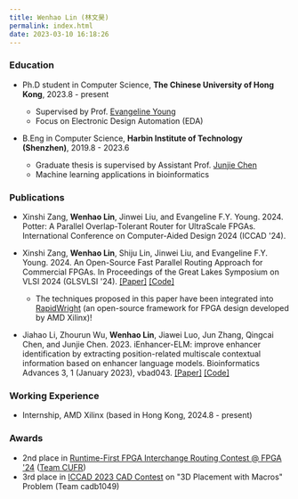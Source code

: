 ```yaml
---
title: Wenhao Lin (林文昊)
permalink: index.html
date: 2023-03-10 16:18:26
---
```


### Education

+ Ph.D student in Computer Science, **The Chinese University of Hong Kong**, 2023.8 - present 
  + Supervised by Prof. [Evangeline Young](https://www.cse.cuhk.edu.hk/~fyyoung/)
  + Focus on Electronic Design Automation (EDA)

+ B.Eng in Computer Science, **Harbin Institute of Technology (Shenzhen)**, 2019.8 - 2023.6
  + Graduate thesis is supervised by Assistant Prof. [Junjie Chen](http://faculty.hitsz.edu.cn/chenjunjie)
  + Machine learning applications in bioinformatics

### Publications

+ Xinshi Zang, **Wenhao Lin**, Jinwei Liu, and Evangeline F.Y. Young. 2024. Potter: A Parallel Overlap-Tolerant Router for UltraScale FPGAs. International Conference on Computer-Aided Design 2024 (ICCAD \'24).

+ Xinshi Zang, **Wenhao Lin**, Shiju Lin, Jinwei Liu, and Evangeline F.Y. Young. 2024. An Open-Source Fast Parallel Routing Approach for Commercial FPGAs. In Proceedings of the Great Lakes Symposium on VLSI 2024 (GLSVLSI \'24). [[Paper]](https://dl.acm.org/doi/abs/10.1145/3649476.3658714) [[Code]](https://github.com/xszang/parallel-routing)
  + The techniques proposed in this paper have been integrated into [RapidWright](https://github.com/xilinx/RapidWright) (an open-source framework for FPGA design developed by AMD Xilinx)!
  

+ Jiahao Li, Zhourun Wu, **Wenhao Lin**, Jiawei Luo, Jun Zhang, Qingcai Chen, and Junjie Chen. 2023. iEnhancer-ELM: improve enhancer identification by extracting position-related multiscale contextual information based on enhancer language models. Bioinformatics Advances 3, 1 (January 2023), vbad043.  [[Paper]](https://doi.org/10.1093/bioadv/vbad043) [[Code]](https://github.com/chen-bioinfo/iEnhancer-ELM)

### Working Experience

+ Internship, AMD Xilinx (based in Hong Kong, 2024.8 - present)

### Awards

+ 2nd place in [Runtime-First FPGA Interchange Routing Contest @ FPGA \'24](https://xilinx.github.io/fpga24_routing_contest/) ([Team CUFR](https://github.com/Xilinx/fpga24_routing_contest/assets/90657806/780a30df-b7cc-483d-9bfb-f2f354b4d5d1#t=0.5))
+ 3rd place in [ICCAD 2023 CAD Contest](https://www.iccad-contest.org/2023/index.html) on "3D Placement with Macros" Problem (Team cadb1049)